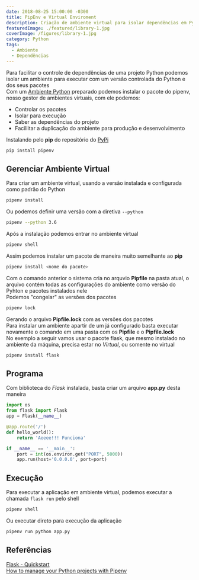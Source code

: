 ```yaml
---
date: 2018-08-25 15:00:00 -0300
title: PipEnv e Virtual Enviroment
description: Criação de ambiente virtual para isolar dependências em Python
featuredImage: ./featured/library-1.jpg
coverImage: /figures/library-1.jpg
category: Python
tags:
  - Ambiente
  - Dependências
---
```


Para facilitar o controle de dependências de uma projeto Python podemos isolar um ambiente para executar com um versão controlada do Python e dos seus pacotes  
Com um [Ambiente Python](../Ambiente_Python) preparado podemos instalar o pacote do pipenv, nosso gestor de ambientes virtuais, com ele podemos:

- Controlar os pacotes
- Isolar para execução
- Saber as dependências do projeto
- Faciliitar a duplicação do ambiente para produção e desenvolvimento

Instalando pelo **pip** do repositório do [PyPi](https://pypi.org/)

```bash
pip install pipenv
```

## Gerenciar Ambiente Virtual

Para criar um ambiente virtual, usando a versão instalada e configurada como padrão do Python

```bash
pipenv install
```

Ou podemos definir uma versão com a diretiva `--python`

```bash
pipenv --python 3.6
```

Após a instalação podemos entrar no ambiente virtual

```bash
pipenv shell
```

Assim podemos instalar um pacote de maneira muito semelhante ao **pip**

```bash
pipenv install <nome do pacote>
```

Com o comando anterior o sistema cria no arquvio **Pipfile** na pasta atual, o arquivo contém todas as configurações do ambiente como versão do Pyhton e pacotes instalados nele  
Podemos "congelar" as versões dos pacotes

```bash
pipenv lock
```

Gerando o arquivo **Pipfile.lock** com as versões dos pacotes  
Para instalar um ambiente apartir de um já configurado basta executar novamente o comando em uma pasta com os **Pipfile** e o **Pipfile.lock**  
No exemplo a seguir vamos usar o pacote flask, que mesmo instalado no ambiente da máquina, precisa estar no _Virtual_, ou somente no virtual

```bash
pipenv install flask
```

## Programa

Com biblioteca do _Flask_ instalada, basta criar um arquivo **app.py** desta maneira

```python
import os
from flask import Flask
app = Flask(__name__)

@app.route('/')
def hello_world():
    return 'Aeeee!!! Funciona'

if __name__ == '__main__':
    port = int(os.environ.get("PORT", 5000))
    app.run(host='0.0.0.0', port=port)
```

## Execução

Para executar a aplicação em ambiente virtual, podemos executar a chamada `flask run` pelo shell

```bash
pipenv shell
```

Ou executar direto para execução da aplicação

```bash
pipenv run python app.py
```

## Referências

[Flask - Quickstart](http://flask.pocoo.org/docs/1.0/quickstart/)  
[How to manage your Python projects with Pipenv](https://robots.thoughtbot.com/how-to-manage-your-python-projects-with-pipenv)
